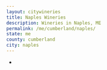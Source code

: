 ```yaml
---
layout: citywineries
title: Naples Wineries
description: Wineries in Naples, ME
permalink: /me/cumberland/naples/
state: me
county: cumberland
city: naples
---
```

-
